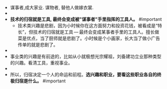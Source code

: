 - 谋事者,成大家业. 谋物者, 替他人做嫁衣裳.
-
- **技术的归宿就是工具, 最终会变成被"谋事者"手里指挥的工具人。** #important
	- 技术类兴趣是悲剧，因为小时候你在这方面努力和投资花钱，被看成是“特长”，但技术的归宿就是工具 — 最终会变成某事者手里的工具人。擅长做菜是优点，当了厨师就是悲剧了。小时候是个小画家，长大当了做小广告传单的就是悲剧了。
-
- 事业类的兴趣是有前途的，比如从小就极想光宗耀祖，刘备建功立业那种类型的兴趣。看清工具，重视事业。
-
- 所以，归宿决定一个人的命运和前程。**选兴趣和职业，要看这些职业各自的终极归宿是什么。** #important